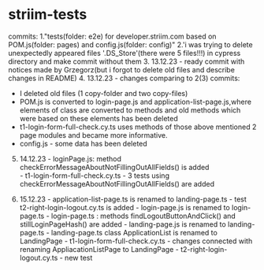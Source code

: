 # striim-tests
commits:
1."tests(folder: e2e) for developer.striim.com based on POM.js(folder: pages) and config.js(folder: config)"
2.'i was trying to delete unexpectedly appeared files '.DS_Store'(there were 5 files!!!) in cypress directory and make commit without them
3. 13.12.23 - ready commit with notices made by Grzegorz(but i forgot to delete old files and describe changes in README)
4. 13.12.23 - changes comparing to 2(3) commits:
  - I deleted old files (1 copy-folder and two copy-files)
  - POM.js is converted to login-page.js and
    application-list-page.js,where elements of class are converted to methods and  old methods which were based on these elements has been deleted
  - t1-login-form-full-check.cy.ts uses methods of those above mentioned 2 page modules and became more informative.
  - config.js - some data has been deleted
 
5. 14.12.23 - loginPage.js:  method      checkErrorMessageAboutNotFillingOutAllFields() is added  
            - t1-login-form-full-check.cy.ts - 3 tests using  checkErrorMessageAboutNotFillingOutAllFields() are added

6. 15.12.23 - application-list-page.ts is renamed to landing-page.ts
            - test t2-right-login-logout.cy.ts is added
            - login-page.js is renamed to login-page.ts
            - login-page.ts : methods findLogoutButtonAndClick() and
              stillLoginPageHash() are added
            - landing-page.js is renamed to landing-page.ts
            - landing-page.ts class ApplicationList is renamed to LandingPage
            - t1-login-form-full-check.cy.ts  - changes connected with renaming
              AppliacationListPage to LandingPage
            - t2-right-login-logout.cy.ts - new test
            
                        